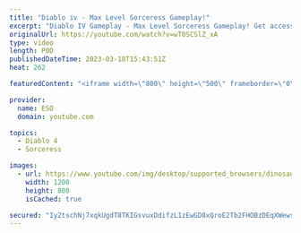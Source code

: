 ```yaml
---
title: "Diablo iv - Max Level Sorceress Gameplay!"
excerpt: "Diablo IV Gameplay - Max Level Sorceress Gameplay! Get access to the open/closed beta for Diablo by pre-purchasing the ..."
originalUrl: https://youtube.com/watch?v=wT0SCSlZ_xA
type: video
length: P0D
publishedDateTime: 2023-03-18T15:43:51Z
heat: 262

featuredContent: "<iframe width=\"800\" height=\"500\" frameborder=\"0\" src=\"https://www.youtube.com/embed/wT0SCSlZ_xA\" allow=\"accelerometer; autoplay; encrypted-media; gyroscope; picture-in-picture\" allowfullscreen></iframe>"

provider:
  name: ESO
  domain: youtube.com

topics:
  - Diablo 4
  - Sorceress

images:
  - url: https://www.youtube.com/img/desktop/supported_browsers/dinosaur.png
    width: 1200
    height: 800
    isCached: true

secured: "Iy2tschNj7xqkUgdT8TKIGsvuxDdifzL1zEwGD8xQroE2Tb2FHOBzDEqXWewsLoXiRmR2fp9sxSsdrt+h52NWV9+essxGiPYtrXyNQJQhH32MVMpz/qcH8F0/e2mUB+EyxtxhY523jm4fIZvCpOViUnDY35Jclr4W7zMKq3Lo8HjVgE7vHUkMe2bapYsrulbuukoim0/J8gFKBoUrE4ex228aV2hXNuFFtYy3IN+EoJk7wLF+LNCuPl2h34sZwMgN938NDAq22Uf7Y7GUEx1tHe1/Ttoqv7FrnEiK4I98AqTybnK9EKOOTTnvsikBb1QivXhZZGSkLrjJYOFbv2o1XpM45PzeF9jWpJ7MfPpdRXS06F8ZW67UwMZpR0IMYntGGnQcCJZWkN5ycEH5cwh5w==;RnmRpfjZxsjIJskUkfyWNQ=="
---
```



